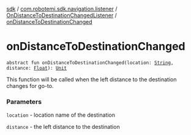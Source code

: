 [sdk](../../index.md) / [com.robotemi.sdk.navigation.listener](../index.md) / [OnDistanceToDestinationChangedListener](index.md) / [onDistanceToDestinationChanged](./on-distance-to-destination-changed.md)

# onDistanceToDestinationChanged

`abstract fun onDistanceToDestinationChanged(location: `[`String`](https://kotlinlang.org/api/latest/jvm/stdlib/kotlin/-string/index.html)`, distance: `[`Float`](https://kotlinlang.org/api/latest/jvm/stdlib/kotlin/-float/index.html)`): `[`Unit`](https://kotlinlang.org/api/latest/jvm/stdlib/kotlin/-unit/index.html)

This function will be called when the left distance to the
destination changes for go-to.

### Parameters

`location` - location name of the destination

`distance` - the left distance to the destination